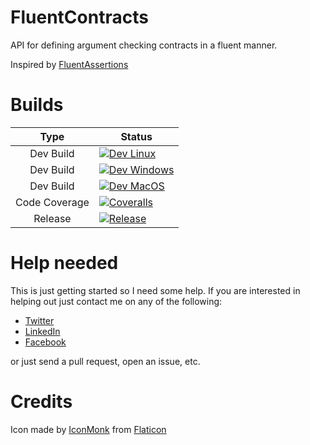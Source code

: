 # FluentContracts
API for defining argument checking contracts in a fluent manner.

Inspired by [FluentAssertions](https://github.com/fluentassertions/fluentassertions)

# Builds

|     Type      | Status                                                                                                                                                                                                                                                         |
|:-------------:|----------------------------------------------------------------------------------------------------------------------------------------------------------------------------------------------------------------------------------------------------------------|
|   Dev Build   | [![Dev Linux](https://img.shields.io/github/actions/workflow/status/totollygeek/FluentContracts/dev-linux.yml?branch=dev&style=for-the-badge&logo=linux&logoColor=white)](https://github.com/totollygeek/FluentContracts/actions)                              |
|   Dev Build   | [![Dev Windows](https://img.shields.io/github/actions/workflow/status/totollygeek/FluentContracts/dev-windows.yml?branch=dev&style=for-the-badge&logo=windows10&logoColor=white)](https://github.com/totollygeek/FluentContracts/actions)                      |
|   Dev Build   | [![Dev MacOS](https://img.shields.io/github/actions/workflow/status/totollygeek/FluentContracts/dev-macos.yml?branch=dev&style=for-the-badge&logo=Apple&logoColor=white)](https://github.com/totollygeek/FluentContracts/actions)                              |
| Code Coverage | [![Coveralls](https://img.shields.io/coverallsCoverage/github/totollygeek/FluentContracts?branch=dev&style=for-the-badge&logo=coveralls&logoColor=white)](https://coveralls.io/github/totollygeek/FluentContracts)                                             |
|    Release    | [![Release](https://img.shields.io/github/actions/workflow/status/totollygeek/FluentContracts/master-release.yml?branch=master&style=for-the-badge&logo=nuget&logoColor=white&label=NuGet%20Packages)](https://github.com/totollygeek/FluentContracts/actions) |


# Help needed

This is just getting started so I need some help. If you are interested in helping out just contact me on any of the following:

- [Twitter](https://twitter.com/totollygeek/)
- [LinkedIn](https://www.linkedin.com/in/totollygeek/)
- [Facebook](https://www.facebook.com/totollygeek/)

or just send a pull request, open an issue, etc.

# Credits

Icon made by [IconMonk](https://www.flaticon.com/authors/icon-monk) from [Flaticon](https://www.flaticon.com) 
